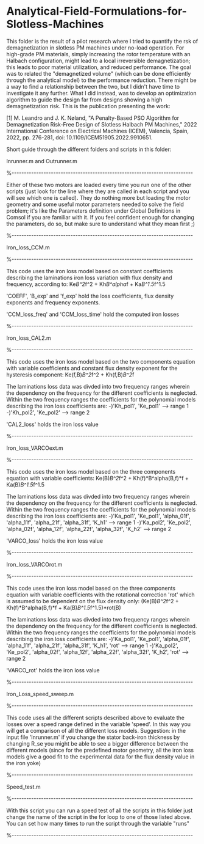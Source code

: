 # Analytical-Field-Formulations-for-Slotless-Machines

This folder is the result of a pilot research where I tried to quantify
the rsk of demagnetization in slotless PM machines under no-load 
operation. For high-grade PM materials, simply increasing the rotor 
temperature with an Halbach configuration, might lead to a local
irreversible demagnetization; this leads to poor material utilization, and
reduced performance. The goal was to related the "demagnetized volume" 
(which can be done efficiently through the analytical model) to the 
performance reduction. There might be a way to find a relationship between 
the two, but I didn't have time to investigate it any further. What I did
instead, was to develop an optimization algorithm to guide the design
far from designs showing a high demagnetization risk.
This is the publication presenting the work:

[1] M. Leandro and J. K. Nøland, "A Penalty-Based PSO Algorithm for 
Demagnetization Risk-Free Design of Slotless Halbach PM Machines," 2022 
International Conference on Electrical Machines (ICEM), Valencia, Spain, 
2022, pp. 276-281, doi: 10.1109/ICEM51905.2022.9910651.


Short guide through the different folders and scripts in this folder:

Inrunner.m and Outrunner.m

%--------------------------------------------------------------------------

Either of these two motors are loaded every time you run one of the other 
scripts (just look for the line where they are called in each script and 
you will see  which one is called). 
They do nothing more but loading the motor geometry and some useful motor
parameters needed to solve the field problem; it's like the Parameters
definition under Global Definitions in Comsol if you are familiar with it.
If you feel confident enough for changing the parameters, do so, but make 
sure to understand what they mean first ;)

%--------------------------------------------------------------------------

Iron_loss_CCM.m

%--------------------------------------------------------------------------

This code uses the iron loss model based on constant coefficients 
describing the laminations iron loss variation with flux density and 
frequency, according to:
Ke*B^2*f^2 + Kh*B^alpha*f + Ka*B^1.5*f^1.5

'COEFF', 'B_exp' and 'f_exp' hold the loss coefficients, flux density 
exponents and frequency exponents.

'CCM_loss_freq' and 'CCM_loss_time' hold the computed iron losses

%--------------------------------------------------------------------------

Iron_loss_CAL2.m

%--------------------------------------------------------------------------

This code uses the iron loss model based on the two components equation 
with variable coefficients and constant flux density exponent for the 
hysteresis component:
   Ke(f,B)*B^2*f^2 + Kh(f,B)*B^2*f 

The laminations loss data was divded into two frequency ranges wherein the
dependency on the frequency for the different coefficients is neglected. 
Within the two frequency ranges the coefficients for the polynomial models 
describing the iron loss coefficients are:
-)'Kh_pol1', 'Ke_pol1' --> range 1
-)'Kh_pol2', 'Ke_pol2' --> range 2

'CAL2_loss' holds the iron loss value

%--------------------------------------------------------------------------

Iron_loss_VARCOext.m

%--------------------------------------------------------------------------

This code uses the iron loss model based on the three components equation 
with variable coefficients:
   Ke(B)*B^2*f^2 + Kh(f)*B^alpha(B,f)*f + Ka(B)*B^1.5*f^1.5

The laminations loss data was divded into two frequency ranges wherein the
dependency on the frequency for the different coefficients is neglected. 
Within the two frequency ranges the coefficients for the polynomial models 
describing the iron loss coefficients are:
-)'Ka_pol1', 'Ke_pol1', 'alpha_01f', 'alpha_11f', 'alpha_21f', 'alpha_31f',
  'K_h1' --> range 1
-)'Ka_pol2', 'Ke_pol2', 'alpha_02f', 'alpha_12f', 'alpha_22f', 'alpha_32f',
  'K_h2' --> range 2

'VARCO_loss' holds the iron loss value

%--------------------------------------------------------------------------

Iron_loss_VARCOrot.m

%--------------------------------------------------------------------------

This code uses the iron loss model based on the three components equation 
with variable coefficients with the rotational correction 'rot' which is 
assumed to be dependent on the flux density only:
   (Ke(B)*B^2*f^2 + Kh(f)*B^alpha(B,f)*f + Ka(B)*B^1.5*f^1.5)*rot(B)

The laminations loss data was divded into two frequency ranges wherein the
dependency on the frequency for the different coefficients is neglected. 
Within the two frequency ranges the coefficients for the polynomial models 
describing the iron loss coefficients are:
-)'Ka_pol1', 'Ke_pol1', 'alpha_01f', 'alpha_11f', 'alpha_21f', 'alpha_31f',
  'K_h1', 'rot' --> range 1
-)'Ka_pol2', 'Ke_pol2', 'alpha_02f', 'alpha_12f', 'alpha_22f', 'alpha_32f',
  'K_h2', 'rot' --> range 2

'VARCO_rot' holds the iron loss value

%--------------------------------------------------------------------------

Iron_Loss_speed_sweep.m

%--------------------------------------------------------------------------

This code uses all the different scripts described above to evaluate the 
losses over a speed range defined in the variable 'speed'.
In this way you will get a comparison of all the different loss models.
Suggestion: in the input file 'Inrunner.m' if you change the stator 
back-iron thickness by changing R_se you might be able to see a bigger 
difference between the different models (since for the predefined motor 
geometry, all the iron loss models give a good fit to the experimental data
for the flux density value in the iron yoke)

%--------------------------------------------------------------------------

Speed_test.m

%--------------------------------------------------------------------------

With this script you can run a speed test of all the scripts in this folder
just change the name of the script in the for loop to one of those listed
above. You can set how many times to run the script through the variable 
"runs"

%--------------------------------------------------------------------------


